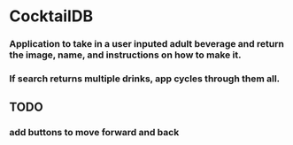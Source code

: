 # CocktailDB


### Application to take in a user inputed adult beverage and return the image, name, and instructions on how to make it.

### If search returns multiple drinks, app cycles through them all.

## TODO
### add buttons to move forward and back